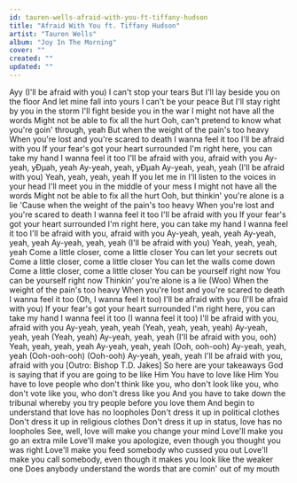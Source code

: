 ```yaml
---
id: tauren-wells-afraid-with-you-ft-tiffany-hudson
title: "Afraid With You ft. Tiffany Hudson"
artist: "Tauren Wells"
album: "Joy In The Morning"
cover: ""
created: ""
updated: ""
---
```


Ayy
(I'll be afraid with you)
I can't stop your tears
But I'll lay beside you on the floor
And let mine fall into yours
I can't be your peace
But I'll stay right by you in the storm
I'll fight beside you in the war
I might not have all the words
Might not be able to fix all the hurt
Ooh, can't pretend to know what you're goin' through, yeah
But when the weight of the pain's too heavy
When you're lost and you're scared to death
I wanna feel it too
I'll be afraid with you
If your fear's got your heart surrounded
I'm right here, you can take my hand
I wanna feel it too
I'll be afraid with you, afraid with you
Ay-yeah, yÐµah, yeah
Ay-yeah, yeah, yÐµah
Ay-yeah, yeah, yeah (I'll be afraid with you)
Yeah, yeah, yeah, yeah
If you let me in
I'll listen to the voices in your head
I'll meet you in the middle of your mess
I might not have all the words
Might not be able to fix all the hurt
Ooh, but thinkin' you're alone is a lie
'Cause when the weight of the pain's too heavy
When you're lost and you're scared to death
I wanna feel it too
I'll be afraid with you
If your fear's got your heart surrounded
I'm right here, you can take my hand
I wanna feel it too
I'll be afraid with you, afraid with you
Ay-yeah, yeah, yeah
Ay-yeah, yeah, yeah
Ay-yeah, yeah, yeah (I'll be afraid with you)
Yeah, yeah, yeah, yeah
Come a little closer, come a little closer
You can let your secrets out
Come a little closer, come a little closer
You can let the walls come down
Come a little closer, come a little closer
You can be yourself right now
You can be yourself right now
Thinkin' you're alone is a lie (Woo)
When the weight of the pain's too heavy
When you're lost and you're scared to death
I wanna feel it too (Oh, I wanna feel it too)
I'll be afraid with you (I'll be afraid with you)
If your fear's got your heart surrounded
I'm right here, you can take my hand
I wanna feel it too (I wanna feel it too)
I'll be afraid with you, afraid with you
Ay-yeah, yeah, yeah (Yeah, yeah, yeah, yeah)
Ay-yeah, yeah, yeah (Yeah, yeah)
Ay-yeah, yeah, yeah (I'll be afraid with you, ooh)
Yeah, yeah, yeah, yeah
Ay-yeah, yeah, yeah (Ooh, ooh-ooh)
Ay-yeah, yeah, yeah (Ooh-ooh-ooh) (Ooh-ooh)
Ay-yeah, yeah, yeah
I'll be afraid with you, afraid with you
[Outro: Bishop T.D. Jakes]
So here are your takeaways
God is saying that if you are going to be like Him
You have to love like Him
You have to love people who don't think like you, who don't look like you, who don't vote like you, who don't dress like you
And you have to take down the tribunal whereby you try people before you love them
And begin to understand that love has no loopholes
Don't dress it up in political clothes
Don't dress it up in religious clothes
Don't dress it up in status, love has no loopholes
See, well, love will make you change your mind
Love'll make you go an extra mile
Love'll make you apologize, even though you thought you was right
Love'll make you feed somebody who cussed you out
Love'll make you call somebody, even though it makes you look like the weaker one
Does anybody understand the words that are comin' out of my mouth